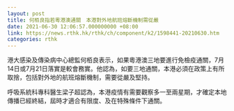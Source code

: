 ```yaml
---
layout: post
title: 何栢良指若粵港澳通關　本港對外地航班熔斷機制需從嚴
date: 2021-06-30 12:06:57.000000000 +08:00
link: https://news.rthk.hk/rthk/ch/component/k2/1598441-20210630.htm
categories: rthk
---
```


港大感染及傳染病中心總監何栢良表示，如果粵港澳三地要進行免檢疫通關，7月14日或7月21日落實是較會務實。他認為，如要三地通關，本港必須在政策上有所取捨，包括對外地的航班熔斷機制，需要從嚴及堅持。

呼吸系統科專科醫生梁子超認為，本港疫情有需要觀察多一至兩星期，才確定本地傳播已經終結，屆時才適合有限度、及在特殊條件下通關。
